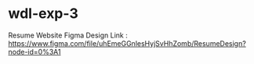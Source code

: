 # wdl-exp-3
Resume Website
Figma Design Link : https://www.figma.com/file/uhEmeGGnlesHyjSvHhZomb/ResumeDesign?node-id=0%3A1
